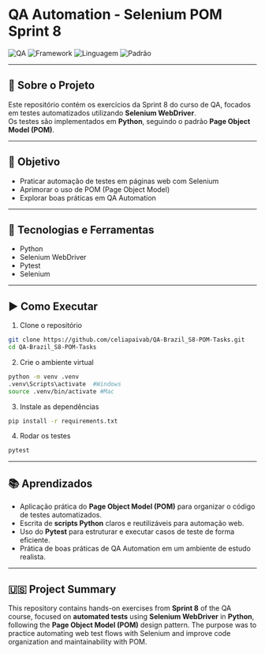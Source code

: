 # QA Automation - Selenium POM Sprint 8

![QA](https://img.shields.io/badge/Testes-Automatizados-blue)
![Framework](https://img.shields.io/badge/Selenium-WebDriver-green)
![Linguagem](https://img.shields.io/badge/Python-3.x-yellow)
![Padrão](https://img.shields.io/badge/POM-Page%20Object%20Model-lightgrey)

---

## 📌 Sobre o Projeto
Este repositório contém os exercícios da Sprint 8 do curso de QA, focados em testes automatizados utilizando **Selenium WebDriver**.  
Os testes são implementados em **Python**, seguindo o padrão **Page Object Model (POM)**.

---

## 🎯 Objetivo

- Praticar automação de testes em páginas web com Selenium
- Aprimorar o uso de POM (Page Object Model)
- Explorar boas práticas em QA Automation

---

## 🔧 Tecnologias e Ferramentas

- Python
- Selenium WebDriver
- Pytest
- Selenium

---

## ▶️ Como Executar

1. Clone o repositório
```bash
git clone https://github.com/celiapaivab/QA-Brazil_S8-POM-Tasks.git
cd QA-Brazil_S8-POM-Tasks
```
2. Crie o ambiente virtual
```bash
python -m venv .venv
.venv\Scripts\activate  #Windows  
source .venv/bin/activate #Mac
```

3. Instale as dependências
```bash
pip install -r requirements.txt
```

4. Rodar os testes
```bash
pytest
```

---

## 📚 Aprendizados

- Aplicação prática do **Page Object Model (POM)** para organizar o código de testes automatizados.
- Escrita de **scripts Python** claros e reutilizáveis para automação web.
- Uso do **Pytest** para estruturar e executar casos de teste de forma eficiente.
- Prática de boas práticas de QA Automation em um ambiente de estudo realista.

---

## 🇺🇸 Project Summary

This repository contains hands-on exercises from **Sprint 8** of the QA course, focused on **automated tests** using **Selenium WebDriver** in **Python**, following the **Page Object Model (POM)** design pattern. The purpose was to practice automating web test flows with Selenium and improve code organization and maintainability with POM. 
